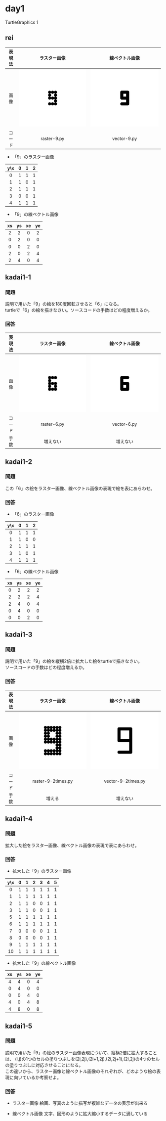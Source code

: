 # day1

TurtleGraphics 1

## rei

|表現法 |ラスター画像                          |線ベクトル画像                     |
|:---:  |:---:                               |:---:                              |
|画像   |![raster_9](./images/raster_9.png) |![vector_9](./images/vector_9.png) |
|コード|raster-9.py                         |vector-9.py|

* 「9」のラスター画像

| y\x | 0   | 1   | 2   |
|:---:|:---:|:---:|:---:|
|0    |1    |1    |1    |
|1    |1    |0    |1    |
|2    |1    |1    |1    |
|3    |0    |0    |1    |
|4    |1    |1    |1    |

* 「9」の線ベクトル画像

| xs  | ys  | xe  | ye  |
|:---:|:---:|:---:|:---:|
|2    |2    |0    |2    |
|0    |2    |0    |0    |
|0    |0    |2    |0    |
|2    |0    |2    |4    |
|2    |4    |0    |4    |


## kadai1-1

### 問題

説明で用いた「9」の絵を180度回転させると「6」になる。    
turtleで「6」の絵を描きなさい。ソースコードの手数はどの程度増えるか。

### 回答

|表現法 |ラスター画像                       |線ベクトル画像                     |
|:---:  |:---:                              |:---:                              |
|画像   |![raster_6](./images/raster_6.png) |![vector_6](./images/vector_6.png) |
|コード|raster-6.py              |vector-6.py|
|手数   |増えない                           |増えない                           |

## kadai1-2

### 問題

この「6」の絵をラスター画像、線ベクトル画像の表現で絵を表にあらわせ。

### 回答

* 「6」のラスター画像

| y\x | 0   | 1   | 2   |
|:---:|:---:|:---:|:---:|
|0    |1    |1    |1    |
|1    |1    |0    |0    |
|2    |1    |1    |1    |
|3    |1    |0    |1    |
|4    |1    |1    |1    |

* 「6」の線ベクトル画像

| xs  | ys  | xe  | ye  |
|:---:|:---:|:---:|:---:|
|0    |2    |2    |2    |
|2    |2    |2    |4    |
|2    |4    |0    |4    |
|0    |4    |0    |0    |
|0    |0    |2    |0    |

## kadai1-3

### 問題

説明で用いた「9」の絵を縦横2倍に拡大した絵をturtleで描きなさい。    
ソースコードの手数はどの程度増えるか。

### 回答

|表現法 |ラスター画像                                |線ベクトル画像                            |
|:---:  |:---:                                     |:---:                                     |
|画像   |![raster_9](./images/raster_9_2times.png) |![vector_9](./images/vector_9_2times.png) |
|コード|raster-9-2times.py              |vector-9-2times.py|
|手数   |増える                                    |増えない                                  |

## kadai1-4

### 問題

拡大した絵をラスター画像、線ベクトル画像の表現で表にあらわせ。

### 回答

* 拡大した「9」のラスター画像

| y\x | 0   | 1   | 2   | 3   | 4   | 5   |
|:---:|:---:|:---:|:---:|:---:|:---:|:---:|
|0    |1    |1    |1    |1    |1    |1    |
|1    |1    |1    |1    |1    |1    |1    |
|2    |1    |1    |0    |0    |1    |1    |
|3    |1    |1    |0    |0    |1    |1    |
|5    |1    |1    |1    |1    |1    |1    |
|6    |1    |1    |1    |1    |1    |1    |
|7    |0    |0    |0    |0    |1    |1    |
|8    |0    |0    |0    |0    |1    |1    |
|9    |1    |1    |1    |1    |1    |1    |
|10   |1    |1    |1    |1    |1    |1    |

* 拡大した「9」の線ベクトル画像

| xs  | ys  | xe  | ye  |
|:---:|:---:|:---:|:---:|
|4    |4    |0    |4    |
|0    |4    |0    |0    |
|0    |0    |4    |0    |
|4    |0    |4    |8    |
|4    |8    |0    |8    |

## kadai1-5

### 問題

説明で用いた「9」の絵のラスター画像表現について、縦横2倍に拡大することは、
(i,j)の1つのセルの塗りつぶしを(2i,2j),(2i+1,2j),(2i,2j+1),(2i,2j)の4つのセルの塗りつぶしに対応させることになる。    
この違いから、ラスター画像と線ベクトル画像のそれぞれが、どのような絵の表現に向いているか考察せよ。

### 回答

* ラスター画像
  絵画、写真のように描写が複雑なデータの表示が出来る

* 線ベクトル画像
  文字、図形のように拡大縮小するデータに適している

